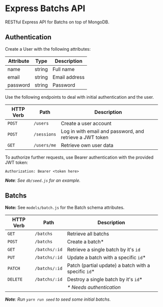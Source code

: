 # Express Batchs API

RESTful Express API for Batchs on top of MongoDB.

## Authentication

Create a User with the following attributes:

| Attribute | Type   | Description   |
|-----------|--------|---------------|
| name      | string | Full name     |
| email     | string | Email address |
| password  | string | Password      |

Use the following endpoints to deal with initial authentication and the user.

| HTTP Verb | Path        | Description |
|-----------|-------------|--------------|
| `POST`    | `/users`    | Create a user account |
| `POST`    | `/sessions` | Log in with email and password, and retrieve a JWT token |
| `GET`     | `/users/me` | Retrieve own user data |

To authorize further requests, use Bearer authentication with the provided JWT token:

```
Authorization: Bearer <token here>
```

_**Note**: See `db/seed.js` for an example._

## Batchs

**Note:** See `models/batch.js` for the Batch schema attributes.

| HTTP Verb | Path | Description |
|-----------|------|--------------|
| `GET` | `/batchs` | Retrieve all batchs |
| `POST` | `/batchs` | Create a batch* |
| `GET` | `/batchs/:id` | Retrieve a single batch by it's `id` |
| `PUT` | `/batchs/:id` | Update a batch with a specific `id`* |
| `PATCH` | `/batchs/:id` | Patch (partial update) a batch with a specific `id`* |
| `DELETE` | `/batchs/:id` | Destroy a single batch by it's `id`* |
| | | _* Needs authentication_ |

_**Note**: Run `yarn run seed` to seed some initial batchs._
